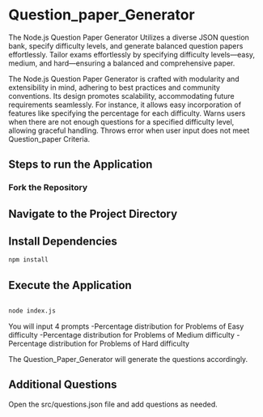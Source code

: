 # Question_paper_Generator

The Node.js Question Paper Generator Utilizes a diverse JSON question bank, specify difficulty levels, and generate balanced question papers effortlessly.
Tailor exams effortlessly by specifying difficulty levels—easy, medium, and hard—ensuring a balanced and comprehensive paper.

The Node.js Question Paper Generator is crafted with modularity and extensibility in mind, adhering to best practices and community conventions. Its design promotes scalability, accommodating future requirements seamlessly. For instance, it allows easy incorporation of features like specifying the percentage for each difficulty.
Warns users when there are not enough questions for a specified difficulty level, allowing graceful handling.
Throws error when user input does not meet Question_paper Criteria.

## Steps to run the Application

### Fork the Repository

## Navigate to the Project Directory

## Install Dependencies

```bash
npm install
```

## Execute the Application

```bash

node index.js
```

You will input 4 prompts
-Percentage distribution for Problems of Easy difficulty
-Percentage distribution for Problems of Medium difficulty
-Percentage distribution for Problems of Hard difficulty

The Question_Paper_Generator will generate the questions accordingly.

## Additional Questions
Open the src/questions.json file and add questions as needed.

